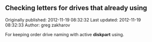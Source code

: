 ## Checking letters for drives that already using 
Originally published: 2012-11-19 08:32:32 
Last updated: 2012-11-19 08:32:33 
Author: greg zakharov 
 
For keeping order drive naming with active **diskpart** using.
